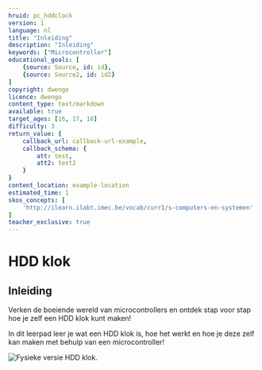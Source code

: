 ```yaml
---
hruid: pc_hddclock
version: 1
language: nl
title: "Inleiding"
description: "Inleiding"
keywords: ["Microcontroller"]
educational_goals: [
    {source: Source, id: id}, 
    {source: Source2, id: id2}
]
copyright: dwengo
licence: dwengo
content_type: text/markdown
available: true
target_ages: [16, 17, 18]
difficulty: 3
return_value: {
    callback_url: callback-url-example,
    callback_schema: {
        att: test,
        att2: test2
    }
}
content_location: example-location
estimated_time: 1
skos_concepts: [
    'http://ilearn.ilabt.imec.be/vocab/curr1/s-computers-en-systemen'
]
teacher_exclusive: true
---
```


# HDD klok

## Inleiding

Verken de boeiende wereld van microcontrollers en ontdek stap voor stap hoe je zelf een HDD klok kunt maken!

In dit leerpad leer je wat een HDD klok is, hoe het werkt en hoe je deze zelf kan maken met behulp van een microcontroller!  

<img src="embed/FysiekeHDDClock.gif" alt="Fysieke versie HDD klok." title="Fysieke versie HDD klok."></img>






